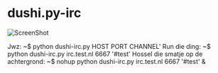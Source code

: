 dushi.py-irc
========
![ScreenShot](http://i.imgur.com/SLEepUK.png)

Jwz:
    ~$ python dushi-irc.py HOST PORT CHANNEL'
Run die ding:
    ~$ python dushi-irc.py irc.test.nl 6667 '#test'
Hossel die smatje op de achtergrond:
    ~$ nohup python dushi-irc.py irc.test.nl 6667 '#test' &
